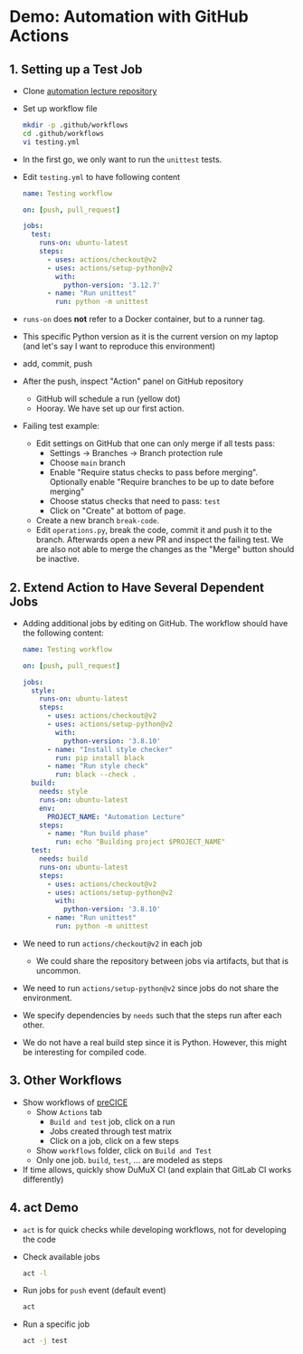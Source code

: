 # Demo: Automation with GitHub Actions

## 1. Setting up a Test Job

- Clone [automation lecture repository](https://github.com/RSE-102/automation-lecture)
- Set up workflow file

  ```bash
  mkdir -p .github/workflows
  cd .github/workflows
  vi testing.yml
  ```

- In the first go, we only want to run the `unittest` tests.
- Edit `testing.yml` to have following content

  ```yaml
  name: Testing workflow

  on: [push, pull_request]

  jobs:
    test:
      runs-on: ubuntu-latest
      steps:
        - uses: actions/checkout@v2
        - uses: actions/setup-python@v2
          with:
            python-version: '3.12.7'
        - name: "Run unittest"
          run: python -m unittest
  ```

- `runs-on` does **not** refer to a Docker container, but to a runner tag.
- This specific Python version as it is the current version on my laptop (and let's say I want to reproduce this environment)
- add, commit, push
- After the push, inspect "Action" panel on GitHub repository
    - GitHub will schedule a run (yellow dot)
    - Hooray. We have set up our first action.
- Failing test example:
    - Edit settings on GitHub that one can only merge if all tests pass:
        - Settings -> Branches -> Branch protection rule
        - Choose `main` branch
        - Enable "Require status checks to pass before merging". Optionally enable "Require branches to be up to date before merging"
        - Choose status checks that need to pass: `test`
        - Click on "Create" at bottom of page.
    - Create a new branch `break-code`.
    - Edit `operations.py`, break the code, commit it and push it to the branch. Afterwards open a new PR and inspect the failing test. We are also not able to merge the changes as the "Merge" button should be inactive.

## 2. Extend Action to Have Several Dependent Jobs

- Adding additional jobs by editing on GitHub. The workflow should have the following content:

  ```yaml
  name: Testing workflow

  on: [push, pull_request]

  jobs:
    style:
      runs-on: ubuntu-latest
      steps:
        - uses: actions/checkout@v2
        - uses: actions/setup-python@v2
          with:
            python-version: '3.8.10'
        - name: "Install style checker"
          run: pip install black
        - name: "Run style check"
          run: black --check .
    build:
      needs: style
      runs-on: ubuntu-latest
      env:
        PROJECT_NAME: "Automation Lecture"
      steps:
        - name: "Run build phase"
          run: echo "Building project $PROJECT_NAME"
    test:
      needs: build
      runs-on: ubuntu-latest
      steps:
        - uses: actions/checkout@v2
        - uses: actions/setup-python@v2
          with:
            python-version: '3.8.10'
        - name: "Run unittest"
          run: python -m unittest
  ```

- We need to run `actions/checkout@v2` in each job
    - We could share the repository between jobs via artifacts, but that is uncommon.
- We need to run `actions/setup-python@v2` since jobs do not share the environment.
- We specify dependencies by `needs` such that the steps run after each other.
- We do not have a real build step since it is Python. However, this might be interesting for compiled code.

## 3. Other Workflows

- Show workflows of [preCICE](https://github.com/precice/precice)
  - Show `Actions` tab
    - `Build and test` job, click on a run
    - Jobs created through test matrix
    - Click on a job, click on a few steps 
  - Show `workflows` folder, click on `Build and Test`
  - Only one job. `build`, `test`, ... are modeled as steps
- If time allows, quickly show DuMuX CI (and explain that GitLab CI works differently)

## 4. act Demo

- `act` is for quick checks while developing workflows, not for developing the code
- Check available jobs

  ```bash
  act -l
  ```

- Run jobs for `push` event (default event)

  ```bash
  act
  ```

- Run a specific job

  ```bash
  act -j test
  ```
